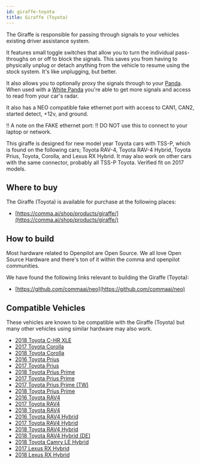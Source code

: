 ```yaml
---
id: giraffe-toyota
title: Giraffe (Toyota)
---
```


The Giraffe is responsible for passing through signals to your vehicles existing driver assistance system. 

It features small toggle switches that allow you to turn the individual pass-throughs on or off to block the signals.  This saves you from having to physically unplug or detach anything from the vehicle to resume using the stock system. It&#x27;s like unplugging, but better. 

It also allows you to optionally proxy the signals through to your [Panda](/hardware/panda/).  When used with a [White Panda](/hardware/panda/panda-white/) you&#x27;re able to get more signals and access to read from your car&#x27;s radar.

It also has a NEO compatible fake ethernet port with access to CAN1, CAN2, started detect, +12v, and ground.

!! A note on the FAKE ethernet port:
!! DO NOT use this to connect to your laptop or network.

This giraffe is designed for new model year Toyota cars with TSS-P, which is found on the following cars;  Toyota RAV-4, Toyota RAV-4 Hybrid, Toyota Prius, Toyota, Corolla, and Lexus RX Hybrid. It may also work on other cars with the same connector, probably all TSS-P Toyota. Verified fit on 2017 models.

## Where to buy

The Giraffe (Toyota) is available for purchase at the following places:

* [https://comma.ai/shop/products/giraffe/](https://comma.ai/shop/products/giraffe/)


## How to build

Most hardware related to Openpilot are Open Source.
We all love Open Source Hardware and there's ton of it within the comma and openpilot communities.

We have found the following links relevant to building the Giraffe (Toyota):

* [https://github.com/commaai/neo](https://github.com/commaai/neo)

## Compatible Vehicles

These vehicles are known to be compatible with the Giraffe (Toyota) but many other vehicles using similar hardware may also work.

* [2018 Toyota C-HR XLE](./toyota//2018-toyota-c-hr-xle.md)
* [2017 Toyota Corolla](./toyota//2017-toyota-corolla.md)
* [2018 Toyota Corolla](./toyota//2018-toyota-corolla.md)
* [2016 Toyota Prius](./toyota//2016-toyota-prius.md)
* [2017 Toyota Prius](./toyota//2017-toyota-prius.md)
* [2018 Toyota Prius Prime](./toyota//2018-toyota-prius-prime.md)
* [2017 Toyota Prius Prime](./toyota//2017-toyota-prius-prime.md)
* [2017 Toyota Prius Prime (TW)](./toyota//2017-toyota-prius-prime-tw.md)
* [2018 Toyota Prius Prime](./toyota//2018-toyota-prius-prime.md)
* [2016 Toyota RAV4](./toyota//2016-toyota-rav4.md)
* [2017 Toyota RAV4](./toyota//2017-toyota-rav4.md)
* [2018 Toyota RAV4](./toyota//2018-toyota-rav4.md)
* [2016 Toyota RAV4 Hybrid](./toyota//2016-toyota-rav4-hybrid.md)
* [2017 Toyota RAV4 Hybrid](./toyota//2017-toyota-rav4-hybrid.md)
* [2018 Toyota RAV4 Hybrid](./toyota//2018-toyota-rav4-hybrid.md)
* [2018 Toyota RAV4 Hybrid (DE)](./toyota//2018-toyota-rav4-hybrid-de.md)
* [2018 Toyota Camry LE Hybrid](./toyota//2018-toyota-camry-le-hybrid.md)
* [2017 Lexus RX Hybrid](./lexus//2017-lexus-rx-hybrid.md)
* [2018 Lexus RX Hybrid](./lexus//2018-lexus-rx-hybrid.md)

